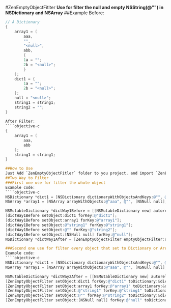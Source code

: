 #ZenEmptyObjectFitlter
**Use for filter the null and empty NSString(@"") in NSDictionary and NSArray**
##Example
Before:
````objective-c
// A Dictionary
{
	array1 = (
		aaa,
		"",
		"<null>",
		abb,
		{
		1a = "";
		2b = "<null>";
		}
	);
	dict1 = {
		1a = "";
		2b = "<null>";
	};
	null = "<null>";
	string1 = string1;
	string2 = "";
} 
	
After Filter:
````objective-c
{
	array1 = (
		aaa,
		abb
	);
	string1 = string1;
}

##How to Use
Just Add `ZenEmptyObjectFitler` folder to you project, and import `ZenEmptyObjectFilter.h` in the file that want to use ZenEmptyObjectFilter.  
##Two Way to Filter  
###First one use for filter the whole object
Example code:  
````objective-c
NSDictionary *dict1 = [NSDictionary dictionaryWithObjectsAndKeys:@"", @"1a", [NSNull null], @"2b",nil];
NSArray *array1 = [NSArray arrayWithObjects:@"aaa", @"", [NSNull null], @"abb", dict1, nil];

NSMutableDictionary *dictWay1Before = [[NSMutableDictionary new] autorelease];
[dictWay1Before setObject:dict1 forKey:@"dict1"];
[dictWay1Before setObject:array1 forKey:@"array1"];
[dictWay1Before setObject:@"string1" forKey:@"string1"];
[dictWay1Before setObject:@"" forKey:@"string2"];
[dictWay1Before setObject:[NSNull null] forKey:@"null"];
NSDictionary *dictWay1After = [ZenEmptyObjectFilter emptyObjectFilter:dictWay1Before];

###Second one use for filter every object that set to Dictionary or Array  
Example code:  
````objective-c
NSDictionary *dict1 = [NSDictionary dictionaryWithObjectsAndKeys:@"", @"1a", [NSNull null], @"2b",nil];
NSArray *array1 = [NSArray arrayWithObjects:@"aaa", @"", [NSNull null], @"abb", dict1, nil];

NSMutableDictionary *dictWay2After = [[NSMutableDictionary new] autorelease];
[ZenEmptyObjectFilter setObject:dict1 forKey:@"dict1" toDictionary:&dictWay2After];
[ZenEmptyObjectFilter setObject:array1 forKey:@"array1" toDictionary:&dictWay2After];
[ZenEmptyObjectFilter setObject:@"string1" forKey:@"string1" toDictionary:&dictWay2After];
[ZenEmptyObjectFilter setObject:@"" forKey:@"string2" toDictionary:&dictWay2After];
[ZenEmptyObjectFilter setObject:[NSNull null] forKey:@"null" toDictionary:&dictWay2After];
